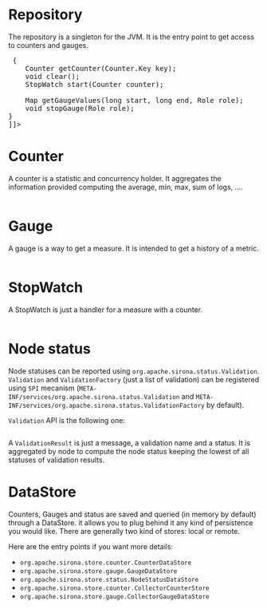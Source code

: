 <!---
Licensed to the Apache Software Foundation (ASF) under one
or more contributor license agreements.  See the NOTICE file
distributed with this work for additional information
regarding copyright ownership.  The ASF licenses this file
to you under the Apache License, Version 2.0 (the
"License"); you may not use this file except in compliance
with the License.  You may obtain a copy of the License at

  http://www.apache.org/licenses/LICENSE-2.0

Unless required by applicable law or agreed to in writing,
software distributed under the License is distributed on an
"AS IS" BASIS, WITHOUT WARRANTIES OR CONDITIONS OF ANY
KIND, either express or implied.  See the License for the
specific language governing permissions and limitations
under the License.
-->
# Repository

The repository is a singleton for the JVM. It is the entry point to get access to counters and gauges.

<pre class="prettyprint linenums"><![CDATA[
public interface Repository extends Iterable<Counter> {
    Counter getCounter(Counter.Key key);
    void clear();
    StopWatch start(Counter counter);

    Map<Long, Double> getGaugeValues(long start, long end, Role role);
    void stopGauge(Role role);
}
]]></pre>

# Counter

A counter is a statistic and concurrency holder. It aggregates the information provided computing
the average, min, max, sum of logs, ....

<pre class="prettyprint linenums"><![CDATA[
public interface Counter {
    Key getKey();
    void reset();

    void add(double delta);

    AtomicInteger currentConcurrency();
    int getMaxConcurrency();

    double getMax();
    double getMin();
    long getHits();
    double getSum();
    double getStandardDeviation();
    double getVariance();
    double getMean();
    double getSecondMoment();
}
]]></pre>

# Gauge

A gauge is a way to get a measure. It is intended to get a history of a metric.

<pre class="prettyprint linenums"><![CDATA[
public interface Gauge {
    Role role();
    double value();
    long period();
}
]]></pre>

# StopWatch

A StopWatch is just a handler for a measure with a counter.

<pre class="prettyprint linenums"><![CDATA[
public interface StopWatch {
    long getElapsedTime();

    StopWatch stop();
}
]]></pre>

# Node status

Node statuses can be reported using `org.apache.sirona.status.Validation`. `Validation` and `ValidationFactory`
(just a list of validation) can be registered using `SPI` mecanism (`META-INF/services/org.apache.sirona.status.Validation`
and `META-INF/services/org.apache.sirona.status.ValidationFactory` by default).

`Validation` API is the following one:

<pre class="prettyprint linenums"><![CDATA[
public interface Validation {
    ValidationResult validate();
}
]]></pre>

A `ValidationResult` is just a message, a validation name and a status. It is aggregated by node to compute
the node status keeping the lowest of all statuses of validation results.

# DataStore

Counters, Gauges and status are saved and queried (in memory by default) through a DataStore. it allows you to plug
behind it any kind of persistence you would like. There are generally two kind of stores: local or remote.

Here are the entry points if you want more details:

* `org.apache.sirona.store.counter.CounterDataStore`
* `org.apache.sirona.store.gauge.GaugeDataStore`
* `org.apache.sirona.store.status.NodeStatusDataStore`
* `org.apache.sirona.store.counter.CollectorCounterStore`
* `org.apache.sirona.store.gauge.CollectorGaugeDataStore`
